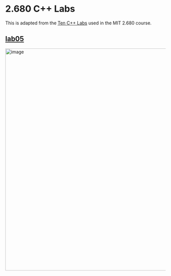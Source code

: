 # 2.680 C++ Labs

This is adapted from the 
[Ten C++ Labs](https://oceanai.mit.edu/ivpman/pmwiki/pmwiki.php?n=Lab.HomePageCPP) used in the MIT 2.680 course.

## [lab05](https://oceanai.mit.edu/ivpman/pmwiki/pmwiki.php?n=Lab.CPPClasses#section3.2)

<img width="699" alt="image" src="https://user-images.githubusercontent.com/16217256/172060720-61cdd29c-e1f8-4990-84fa-5f274e1ad31e.png">

